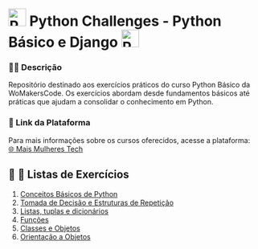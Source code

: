 
  <h1> <img src="https://upload.wikimedia.org/wikipedia/commons/c/c3/Python-logo-notext.svg" alt="Python Icon" width="35" height="35">
    Python Challenges - Python Básico e Django 
    <img src="https://upload.wikimedia.org/wikipedia/commons/c/c3/Python-logo-notext.svg" alt="Python Icon" width="35" height="35">
  </h1>


### 🦋✨ Descrição

Repositório destinado aos exercícios práticos do curso Python Básico da WoMakersCode.
Os exercícios abordam desde fundamentos básicos até práticas que ajudam a consolidar o conhecimento em Python.

### 🔗 Link da Plataforma
Para mais informações sobre os cursos oferecidos, acesse a plataforma: <br> [ 🌐 Mais Mulheres Tech](https://www.maismulheres.tech/)


## 📝 🐍 Listas de Exercícios

1. [Conceitos Básicos de Python](https://github.com/Ignacio-fabianamaria/challenges_python/tree/main/01-basic_python_concepts)
2. [Tomada de Decisão e Estruturas de Repetição](https://github.com/Ignacio-fabianamaria/challenges_python/tree/main/02-decision_making_and_loop_dtructures)
3. [Listas, tuplas e dicionários](https://github.com/Ignacio-fabianamaria/challenges_python/tree/main/03-lists_tuples_and_dictionaries)
4. [Funções](https://github.com/Ignacio-fabianamaria/challenges_python/tree/main/04-functions)
5. [Classes e Objetos](https://github.com/Ignacio-fabianamaria/challenges_python/tree/main/05-classes_and_objects)
6. [Orientação a Objetos](https://github.com/Ignacio-fabianamaria/challenges_python/tree/main/06-object_oriented_programming)



